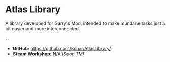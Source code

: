 # Atlas Library

A library developed for Garry's Mod, intended to make mundane tasks just a bit easier and more interconnected.

--

* **GitHub:** https://github.com/8char/AtlasLibrary/
* **Steam Workshop:** N/A *(Soon TM)*
